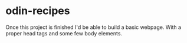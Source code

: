 # odin-recipes
Once this project is finished I'd be able to build
a basic webpage. With a proper head tags and some
few body elements.